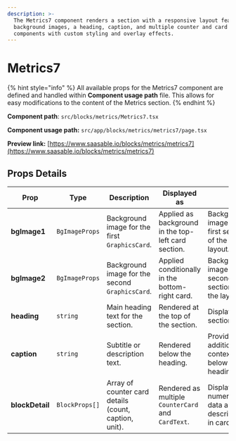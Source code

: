 ```yaml
---
description: >-
  The Metrics7 component renders a section with a responsive layout featuring
  background images, a heading, caption, and multiple counter and card
  components with custom styling and overlay effects.
---
```


# Metrics7

{% hint style="info" %}
All available props for the Metrics7 component are defined and handled within **Component usage path** file. This allows for easy modifications to the content of the Metrics section.
{% endhint %}

**Component path**: `src/blocks/metrics/Metrics7.tsx`

**Component usage path:**  `src/app/blocks/metrics/metrics7/page.tsx`

**Preview link:** [https://www.saasable.io/blocks/metrics/metrics7](https://www.saasable.io/blocks/metrics/metrics7)

## Props Details

| Prop            | Type           | Description                                           | Displayed as                                        |                                                       |
| --------------- | -------------- | ----------------------------------------------------- | --------------------------------------------------- | ----------------------------------------------------- |
| **bgImage1**    | `BgImageProps` | Background image for the first `GraphicsCard`.        | Applied as background in the top-left card section. | Background image in the first section of the layout.  |
| **bgImage2**    | `BgImageProps` | Background image for the second `GraphicsCard`.       | Applied conditionally in the bottom-right card.     | Background image in the second section of the layout. |
| **heading**     | `string`       | Main heading text for the section.                    | Rendered at the top of the section.                 | Displays the section title.                           |
| **caption**     | `string`       | Subtitle or description text.                         | Rendered below the heading.                         | Provides additional context below the heading.        |
| **blockDetail** | `BlockProps[]` | Array of counter card details (count, caption, unit). | Rendered as multiple `CounterCard` and `CardText`.  | Displays numerical data and descriptions in cards.    |

